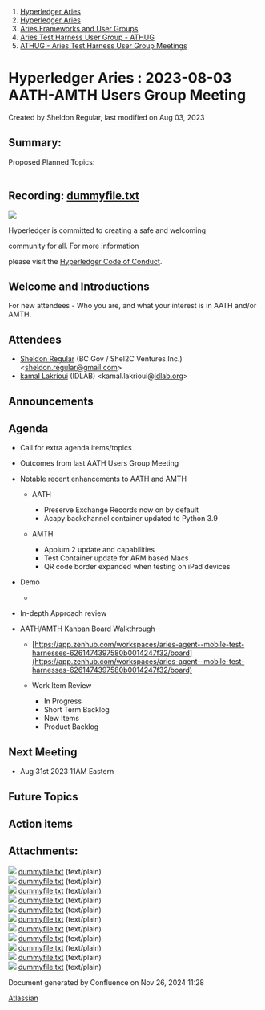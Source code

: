 1. [Hyperledger Aries](index.html)
2. [Hyperledger Aries](Hyperledger-Aries_18481154.html)
3. [Aries Frameworks and User Groups](Aries-Frameworks-and-User-Groups_18481290.html)
4. [Aries Test Harness User Group - ATHUG](Aries-Test-Harness-User-Group---ATHUG_18496334.html)
5. [ATHUG - Aries Test Harness User Group Meetings](ATHUG---Aries-Test-Harness-User-Group-Meetings_18496351.html)

# Hyperledger Aries : 2023-08-03 AATH-AMTH Users Group Meeting

Created by Sheldon Regular, last modified on Aug 03, 2023

## Summary:

Proposed Planned Topics:  
  

## Recording: [dummyfile.txt](#)

![](https://wiki.hyperledger.org/download/attachments/29034696/Antitrustnotice.png?version=1&modificationDate=1581695654000&api=v2)

Hyperledger is committed to creating a safe and welcoming

community for all. For more information

please visit the [Hyperledger Code of Conduct](https://lf-hyperledger.atlassian.net/wiki/display/HYP/Hyperledger+Code+of+Conduct).

## Welcome and Introductions

For new attendees - Who you are, and what your interest is in AATH and/or AMTH.

## Attendees

- [Sheldon Regular](https://lf-hyperledger.atlassian.net/wiki/people/557058:03ca5fa1-a9b1-4962-8ade-a10467940771?ref=confluence) (BC Gov / Shel2C Ventures Inc.) &lt;sheldon.regular@gmail.com&gt;
- [kamal Lakrioui](https://lf-hyperledger.atlassian.net/wiki/people/712020:50fda004-311f-4b40-8c7a-425fb721b7af?ref=confluence) (IDLAB) &lt;kamal.lakrioui@[idlab.org](http://idlab.org)&gt;

## Announcements

## Agenda

- Call for extra agenda items/topics
- Outcomes from last AATH Users Group Meeting
- Notable recent enhancements to AATH and AMTH
  
  - AATH
    
    - Preserve Exchange Records now on by default
    - Acapy backchannel container updated to Python 3.9
  - AMTH
    
    - Appium 2 update and capabilities
    - Test Container update for ARM based Macs
    - QR code border expanded when testing on iPad devices
- Demo
  
  -
- In-depth Approach review
- AATH/AMTH Kanban Board Walkthrough
  
  - [https://app.zenhub.com/workspaces/aries-agent--mobile-test-harnesses-6261474397580b0014247f32/board](https://app.zenhub.com/workspaces/aries-agent--mobile-test-harnesses-6261474397580b0014247f32/board)
  - Work Item Review
    
    - In Progress
    - Short Term Backlog
    - New Items
    - Product Backlog

## Next Meeting

- Aug 31st 2023 11AM Eastern

## Future Topics

## Action items

## Attachments:

![](images/icons/bullet_blue.gif) [dummyfile.txt](attachments/18506222/18518548.txt) (text/plain)  
![](images/icons/bullet_blue.gif) [dummyfile.txt](attachments/18506222/18518423.txt) (text/plain)  
![](images/icons/bullet_blue.gif) [dummyfile.txt](attachments/18506222/18518421.txt) (text/plain)  
![](images/icons/bullet_blue.gif) [dummyfile.txt](attachments/18506222/18518422.txt) (text/plain)  
![](images/icons/bullet_blue.gif) [dummyfile.txt](attachments/18506222/18518420.txt) (text/plain)  
![](images/icons/bullet_blue.gif) [dummyfile.txt](attachments/18506222/18518419.txt) (text/plain)  
![](images/icons/bullet_blue.gif) [dummyfile.txt](attachments/18506222/18518417.txt) (text/plain)  
![](images/icons/bullet_blue.gif) [dummyfile.txt](attachments/18506222/18518418.txt) (text/plain)  
![](images/icons/bullet_blue.gif) [dummyfile.txt](attachments/18506222/18518416.txt) (text/plain)  
![](images/icons/bullet_blue.gif) [dummyfile.txt](attachments/18506222/18518415.txt) (text/plain)  
![](images/icons/bullet_blue.gif) [dummyfile.txt](attachments/18506222/18518414.txt) (text/plain)

Document generated by Confluence on Nov 26, 2024 11:28

[Atlassian](http://www.atlassian.com/)
